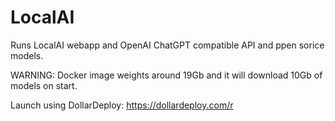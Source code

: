 # LocalAI

Runs LocalAI webapp and OpenAI ChatGPT compatible API and ppen sorice models.

WARNING: Docker image weights around 19Gb and it will download 10Gb of models on start.

Launch using DollarDeploy: https://dollardeploy.com/r
